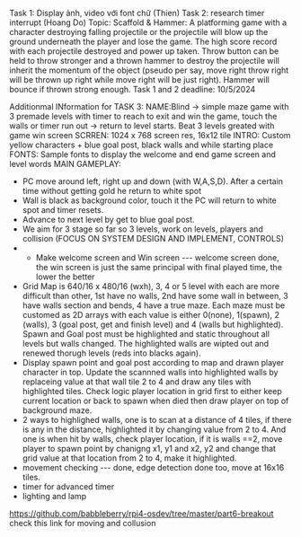 Task 1: Display ảnh, video với font chữ (Thien)
Task 2: research timer interrupt (Hoang Do)
Topic: Scaffold & Hammer: A platforming game with a character destroying falling projectile or the projectile will blow up the ground underneath the player and lose the game. The high score record with each projectile destroyed and power up taken. Throw button can be held to throw stronger and a thrown hammer to destroy the projectile will inherit the momentum of the object (pseudo per say, move right throw right will be thrown up right while move right will be just right). Hammer will bounce if thrown strong enough. 
Task 1 and 2 deadline: 10/5/2024

Additionmal INformation for TASK 3: 
NAME:Blind -> simple maze game with 3 premade levels with timer to reach to exit and win the game, touch the walls or timer run out -> return to level starts. Beat 3 levels greated with game win screen
SCRREN: 1024 x 768 screen res, 16x12 tile
INTRO: Custom yellow characters + blue goal post, black walls and while starting place
FONTS: Sample fonts to display the welcome and end game screen and level words
MAIN GAMEPLAY:
  - PC move around left, right up and down (with W,A,S,D). After a certain time without getting gold he return to white spot
  - Wall is black as background color, touch it the PC will return to white spot and timer resets.
  - Advance to next level by get to blue goal post.
  - We aim for 3 stage so far so 3 levels, work on levels, players and collision (FOCUS ON SYSTEM DESIGN AND IMPLEMENT, CONTROLS)
  - - Make welcome screen and Win screen --- welcome screen done, the win screen is just the same principal with final played time, the lower the better
- Grid Map is 640/16 x 480/16 (wxh), 3, 4 or 5 level with each are more difficult than other, 1st have no walls, 2nd have some wall in between, 3 have walls section and bends, 4 have a true maze. Each maze must be customed as 2D arrays with each value is either 0(none), 1(spawn), 2 (walls), 3 (goal post, get and finish level) and 4 (walls but highlighted). Spawn and Goal post must be highlighted and static throughout all levels but walls changed. The highlighted walls are wipted out and renewed thorugh levels (reds into blacks again).
- Display spawn point and goal post according to map and drawn player character in top. Update the scannned walls into highlighted walls by replaceing value at that wall tile 2 to 4 and draw any tiles with highlighted tiles. Check logic player location in grid first to either keep current location or back to spawn when died then draw player on top of background maze. 
- 2 ways to highlighed walls, one is to scan at a distance of 4 tiles, if there is any in the distance, highlighted it by changing value from 2 to 4. And one is when hit by walls, check player location, if it is walls ==2, move player to spawn point by chanigng x1, y1 and x2, y2 and change that grid value at that location from 2 to 4, make it highlighted. 
- movement checking --- done, edge detection done too, move at 16x16 tiles. 
- timer for advanced timer
- lighting and lamp

https://github.com/babbleberry/rpi4-osdev/tree/master/part6-breakout check this link for  moving and collusion
